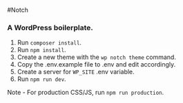 #Notch
### A WordPress boilerplate.

1) Run `composer install`.
2) Run `npm install`.
3) Create a new theme with the `wp notch theme` command.
4) Copy the .env.example file to .env and edit accordingly.
5) Create a server for `WP_SITE` .env variable.
6) Run `npm run dev`.

Note - For production CSS/JS, run `npm run production`.
